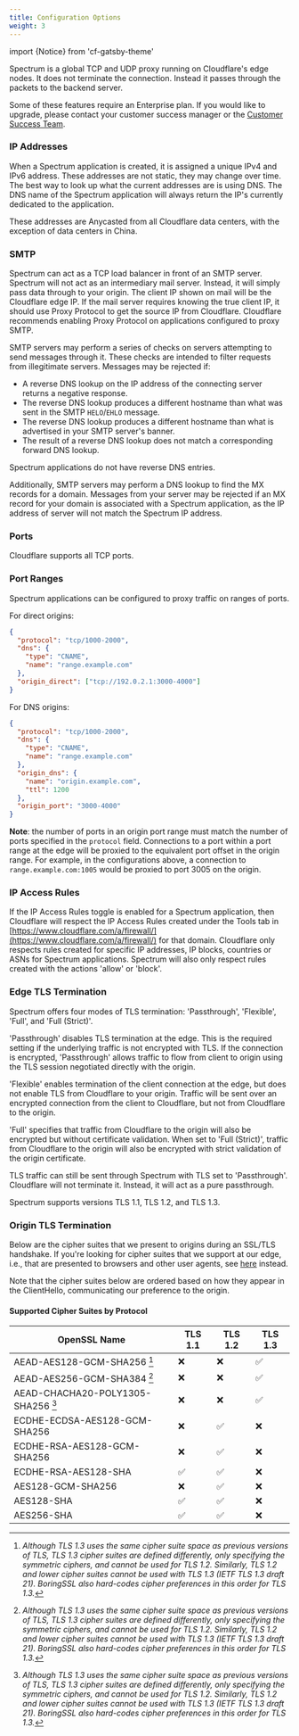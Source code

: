 ```yaml
---
title: Configuration Options
weight: 3
---
```


import {Notice} from 'cf-gatsby-theme'

Spectrum is a global TCP and UDP proxy running on Cloudflare's edge nodes. It does not terminate the connection. Instead it passes through the packets to the backend server.

<Notice>

Some of these features require an Enterprise plan.  If you would like to upgrade, please contact your customer success manager or the [Customer Success Team](mailto:success@cloudflare.com).
</Notice>


### IP Addresses

When a Spectrum application is created, it is assigned a unique IPv4 and IPv6 address. These addresses are not static, they may change over time. The best way to look up what the current addresses are is using DNS. The DNS name of the Spectrum application will always return the IP's currently dedicated to the application.

These addresses are Anycasted from all Cloudflare data centers, with the exception of data centers in China.

### SMTP

Spectrum can act as a TCP load balancer in front of an SMTP server. Spectrum will not act as an intermediary mail server. Instead, it will simply pass data through to your origin. The client IP shown on mail will be the Cloudflare edge IP. If the mail server requires knowing the true client IP, it should use Proxy Protocol to get the source IP from Cloudflare. Cloudflare recommends enabling Proxy Protocol on applications configured to proxy SMTP.

SMTP servers may perform a series of checks on servers attempting to send messages through it. These checks are intended to filter requests from illegitimate servers. Messages may be rejected if:

* A reverse DNS lookup on the IP address of the connecting server returns a negative response.
* The reverse DNS lookup produces a different hostname than what was sent in the SMTP `HELO`/`EHLO` message.
* The reverse DNS lookup produces a different hostname than what is advertised in your SMTP server's banner.
* The result of a reverse DNS lookup does not match a corresponding forward DNS lookup.

Spectrum applications do not have reverse DNS entries.

Additionally, SMTP servers may perform a DNS lookup to find the MX records for a domain. Messages from your server may be rejected if an MX record for your domain is associated with a Spectrum application, as the IP address of server will not match the Spectrum IP address.

### Ports

Cloudflare supports all TCP ports.

### Port Ranges

Spectrum applications can be configured to proxy traffic on ranges of ports.

For direct origins:
```json
{
  "protocol": "tcp/1000-2000",
  "dns": {
    "type": "CNAME",
    "name": "range.example.com"
  },
  "origin_direct": ["tcp://192.0.2.1:3000-4000"]
}
```

For DNS origins:
```json
{
  "protocol": "tcp/1000-2000",
  "dns": {
    "type": "CNAME",
    "name": "range.example.com"
  },
  "origin_dns": {
    "name": "origin.example.com",
    "ttl": 1200
  },
  "origin_port": "3000-4000"
}
```

**Note**: the number of ports in an origin port range must match the number of ports specified in the `protocol` field. 
Connections to a port within a port range at the edge will be proxied to the equivalent port offset in the origin range.
For example, in the configurations above, a connection to `range.example.com:1005` would be proxied to port 3005 on the origin.

### IP Access Rules

If the IP Access Rules toggle is enabled for a Spectrum application, then Cloudflare will respect the IP Access Rules created under the Tools tab in [https://www.cloudflare.com/a/firewall/](https://www.cloudflare.com/a/firewall/) for that domain. Cloudflare only respects rules created for specific IP addresses, IP blocks, countries or ASNs for Spectrum applications. Spectrum will also only respect rules created with the actions 'allow' or 'block'.

### Edge TLS Termination

Spectrum offers four modes of TLS termination: 'Passthrough', 'Flexible', 'Full', and 'Full (Strict)'.

'Passthrough' disables TLS termination at the edge. This is the required setting if the underlying traffic is not encrypted with TLS. If the connection is encrypted, 'Passthrough' allows traffic to flow from client to origin using the TLS session negotiated directly with the origin.

'Flexible' enables termination of the client connection at the edge, but does not enable TLS from Cloudflare to your origin. Traffic will be sent over an encrypted connection from the client to Cloudflare, but not from Cloudflare to the origin.

'Full' specifies that traffic from Cloudflare to the origin will also be encrypted but without certificate validation. When set to 'Full (Strict)', traffic from Cloudflare to the origin will also be encrypted with strict validation of the origin certificate.

TLS traffic can still be sent through Spectrum with TLS set to 'Passthrough'. Cloudflare will not terminate it. Instead, it will act as a pure passthrough.

Spectrum supports versions TLS 1.1, TLS 1.2, and TLS 1.3.

### Origin TLS Termination

Below are the cipher suites that we present to origins during an SSL/TLS handshake. If you're looking for cipher suites that we support at our edge, i.e., that are presented to browsers and other user agents, see [here](https://developers.cloudflare.com/ssl/ssl-tls/cipher-suites/) instead.

Note that the cipher suites below are ordered based on how they appear in the ClientHello, communicating our preference to the origin.

#### Supported Cipher Suites by Protocol

OpenSSL Name | TLS 1.1 | TLS 1.2 | TLS 1.3
------|---------------|---------------|---------------
AEAD-AES128-GCM-SHA256 [^1]|❌|❌|✅
AEAD-AES256-GCM-SHA384 [^1]|❌|❌|✅
AEAD-CHACHA20-POLY1305-SHA256 [^1]|❌|❌|✅
ECDHE-ECDSA-AES128-GCM-SHA256|❌|✅|❌
ECDHE-RSA-AES128-GCM-SHA256|❌|✅|❌
ECDHE-RSA-AES128-SHA|✅|✅|❌
AES128-GCM-SHA256|❌|✅|❌
AES128-SHA|✅|✅|❌
AES256-SHA|✅|✅|❌


[^1]: *Although TLS 1.3 uses the same cipher suite space as previous versions of TLS, TLS 1.3 cipher suites are defined differently, only specifying the symmetric ciphers, and cannot be used for TLS 1.2. Similarly, TLS 1.2 and lower cipher suites cannot be used with TLS 1.3 (IETF TLS 1.3 draft 21). BoringSSL also hard-codes cipher preferences in this order for TLS 1.3.*
